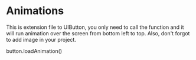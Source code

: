 # Animations
This is extension file to UIButton, you only need to call the function and it will run animation over the screen from bottom left to top. Also, don't forgot to add image in your project. 

button.loadAnimation()
